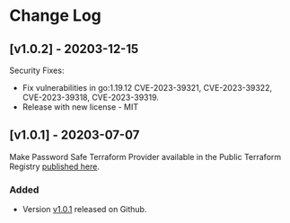 # Change Log
 
## [v1.0.2] - 20203-12-15

Security Fixes:
- Fix vulnerabilities in go:1.19.12 CVE-2023-39321, CVE-2023-39322, CVE-2023-39318, CVE-2023-39319.
- Release with new license - MIT

## [v1.0.1] - 20203-07-07
 
Make Password Safe Terraform Provider available in the Public Terraform Registry [published here](https://registry.terraform.io/providers/BeyondTrust/passwordsafe/1.0.1).
 
### Added
- Version [v1.0.1](https://github.com/BeyondTrust/terraform-provider-passwordsafe/releases/tag/v1.0.1)
  released on Github.